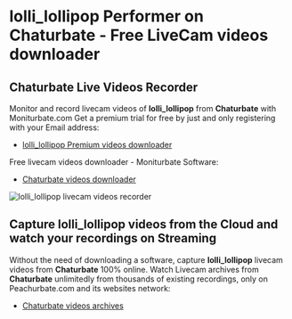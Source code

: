 # lolli_lollipop Performer on Chaturbate - Free LiveCam videos downloader

## Chaturbate Live Videos Recorder

Monitor and record livecam videos of **lolli_lollipop** from **Chaturbate** with Moniturbate.com
Get a premium trial for free by just and only registering with your Email address:
* [lolli_lollipop Premium videos downloader](https://moniturbate.com/request-demo-licence-key.html)

Free livecam videos downloader - Moniturbate Software:
* [Chaturbate videos downloader](https://moniturbate.com/moniturbate-download-software.html)

![lolli_lollipop livecam videos recorder](https://peachurnet.com/templates/moniturbate-software.png)


## Capture lolli_lollipop videos from the Cloud and watch your recordings on Streaming

Without the need of downloading a software, capture **lolli_lollipop** livecam videos from **Chaturbate** 100% online.
Watch Livecam archives from **Chaturbate** unlimitedly from thousands of existing recordings, only on Peachurbate.com and its websites network:
* [Chaturbate videos archives](https://peachurnet.com/)